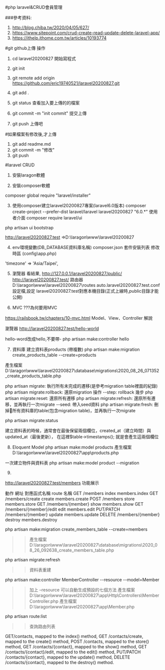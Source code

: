 #php laravel&CRUD會員管理

###參考資料:
1. http://blog.chiba.tw/2020/04/05/627/
2. https://www.sitepoint.com/crud-create-read-update-delete-laravel-app/
3. https://ithelp.ithome.com.tw/articles/10193774



#git github上傳 操作

1. cd laravel20200827 開始寫程式
2. git init
3. git remote add origin https://github.com/eric19740521/laravel20200827.git
 
4. git add .
5. git status 查看加入要上傳的的檔案
6. git commit -m "init commit" 提交上傳
7. git push 上傳吧

#如果檔案有修改後,才上傳
1. git add readme.md
2. git commit -m "修改"
3. git push

#laravel CRUD
1. 安裝laragon軟體


2. 安裝composer軟體

composer global require "laravel/installer"


3. 使用composer建立laravel20200827專案(laravel6.0版本)
composer create-project --prefer-dist laravel/laravel laravel20200827 "6.0.*"
使用者介面
composer require laravel/ui

php artisan ui bootstrap


http://laravel20200827.test =>D:\laragon\www\laravel20200827 

4. env環境變數(DB_DATABASE資料庫名稱)
composer.json 套件安裝列表
修改時區 (config\app.php)

'timezone' => 'Asia/Taipei',


5. 瀏覽器 看結果,
http://127.0.0.1/laravel20200827/public/
http://laravel20200827.test/
路由器
D:\laragon\www\laravel20200827\routes
auto.laravel20200827.test.conf 設定檔,設定 laravel20200827.test對應本機目錄(正式上線時,public目錄才能公開)


6. MVC ???為何要用MVC

https://railsbook.tw/chapters/10-mvc.html Model、View、Controller 解說




瀏覽器 
http://laravel20200827.test/hello-world


hello-word改成hello,不要帶-
php artisan make:controller hello       


7. 資料庫 建立資料表products (帶複數)
php artisan make:migration create_products_table --create=products


產生檔案 D:\laragon\www\laravel20200827\database\migrations\2020_08_26_071352_create_products_table.php




php artisan migrate: 執行所有未完成的遷移(是參考migration table裡面的紀錄)
php artisan migrate:rollback: 還原migration 操作
--step: rollback 幾步
php artisan migrate:reset: 還原所有遷移
php artisan migrate:refresh: 還原所有遷移，並再執行一次migrate
--seed: 帶入seed資料
php artisan migrate:fresh: 刪掉所有資料庫的table(包含migration table)，並再執行一次migrate


php artisan migrate:status 

建立資料表的時候，通常會在最後保留兩個欄位，created_at（建立時間）與updated_at（最後更新），
在這裡$table->timestamps(); 就是會產生這兩個欄位


8. Eloquent Model 
php artisan make:model products
產生檔案  D:\laragon\www\laravel20200827\app\products.php




一次建立物件與資料表
php artisan make:model product --migration



9.
http://laravel20200827.test/members 功能展示

動作		網址	                對應函式名稱	route 名稱
GET		/members		index		members.index
GET		/members/create		create		members.create
POST		/members		store		members.store
GET		/members/{member}	show		members.show
GET		/members/{member}/edit	edit		members.edit
PUT/PATCH	/members/{member}	update		members.update
DELETE		/members/{member}	destroy		members.destroy


php artisan make:migration create_members_table --create=members
>>產生檔案D:\laragon\www\laravel20200827\database\migrations\2020_08_26_092638_create_members_table.php

php artisan migrate:refresh
>>資料表重建


php artisan make:controller MemberController --resource --model=Member
>>加上 –resource 可以自動生成預設的七個方法
>>產生檔案D:\laragon\www\laravel20200827\app\Http\Controllers\MemberController.php
>>產生檔案D:\laragon\www\laravel20200827\app\Member.php


php artisan route:list 
>>查詢路由列表

GET/contacts, mapped to the index() method,
GET /contacts/create, mapped to the create() method,
POST /contacts, mapped to the store() method,
GET /contacts/{contact}, mapped to the show() method,
GET /contacts/{contact}/edit, mapped to the edit() method,
PUT/PATCH /contacts/{contact}, mapped to the update() method,
DELETE /contacts/{contact}, mapped to the destroy() method.





